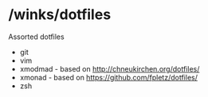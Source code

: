 # /winks/dotfiles

Assorted dotfiles

  * git
  * vim
  * xmodmad - based on http://chneukirchen.org/dotfiles/
  * xmonad - based on https://github.com/fpletz/dotfiles/
  * zsh

